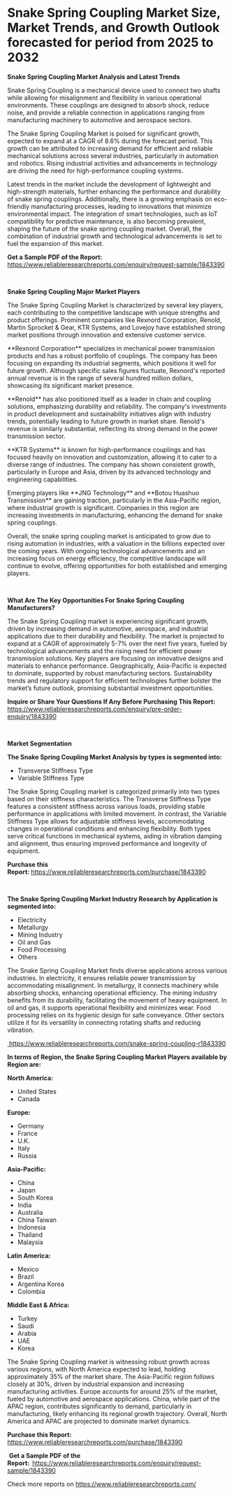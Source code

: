 <p><h1>Snake Spring Coupling Market Size, Market Trends, and Growth Outlook forecasted for period from 2025 to 2032</h1></p><p><strong>Snake Spring Coupling Market Analysis and Latest Trends</strong></p>
<p><p>Snake Spring Coupling is a mechanical device used to connect two shafts while allowing for misalignment and flexibility in various operational environments. These couplings are designed to absorb shock, reduce noise, and provide a reliable connection in applications ranging from manufacturing machinery to automotive and aerospace sectors.</p><p>The Snake Spring Coupling Market is poised for significant growth, expected to expand at a CAGR of 8.6% during the forecast period. This growth can be attributed to increasing demand for efficient and reliable mechanical solutions across several industries, particularly in automation and robotics. Rising industrial activities and advancements in technology are driving the need for high-performance coupling systems.</p><p>Latest trends in the market include the development of lightweight and high-strength materials, further enhancing the performance and durability of snake spring couplings. Additionally, there is a growing emphasis on eco-friendly manufacturing processes, leading to innovations that minimize environmental impact. The integration of smart technologies, such as IoT compatibility for predictive maintenance, is also becoming prevalent, shaping the future of the snake spring coupling market. Overall, the combination of industrial growth and technological advancements is set to fuel the expansion of this market.</p></p>
<p><strong>Get a Sample PDF of the Report:&nbsp;</strong> <a href="https://www.reliableresearchreports.com/enquiry/request-sample/1843390?utm_campaign=2487&utm_medium=2&utm_source=Github&utm_content=ia&utm_term=12042025&utm_id=snake-spring-coupling">https://www.reliableresearchreports.com/enquiry/request-sample/1843390</a></p>
<p>&nbsp;</p>
<p><strong>Snake Spring Coupling Major Market Players</strong></p>
<p><p>The Snake Spring Coupling Market is characterized by several key players, each contributing to the competitive landscape with unique strengths and product offerings. Prominent companies like Rexnord Corporation, Renold, Martin Sprocket & Gear, KTR Systems, and Lovejoy have established strong market positions through innovation and extensive customer service.</p><p>**Rexnord Corporation** specializes in mechanical power transmission products and has a robust portfolio of couplings. The company has been focusing on expanding its industrial segments, which positions it well for future growth. Although specific sales figures fluctuate, Rexnord's reported annual revenue is in the range of several hundred million dollars, showcasing its significant market presence.</p><p>**Renold** has also positioned itself as a leader in chain and coupling solutions, emphasizing durability and reliability. The company's investments in product development and sustainability initiatives align with industry trends, potentially leading to future growth in market share. Renold's revenue is similarly substantial, reflecting its strong demand in the power transmission sector.</p><p>**KTR Systems** is known for high-performance couplings and has focused heavily on innovation and customization, allowing it to cater to a diverse range of industries. The company has shown consistent growth, particularly in Europe and Asia, driven by its advanced technology and engineering capabilities.</p><p>Emerging players like **JNG Technology** and **Botou Huashuo Transmission** are gaining traction, particularly in the Asia-Pacific region, where industrial growth is significant. Companies in this region are increasing investments in manufacturing, enhancing the demand for snake spring couplings.</p><p>Overall, the snake spring coupling market is anticipated to grow due to rising automation in industries, with a valuation in the billions expected over the coming years. With ongoing technological advancements and an increasing focus on energy efficiency, the competitive landscape will continue to evolve, offering opportunities for both established and emerging players.</p></p>
<p>&nbsp;</p>
<p><strong>What Are The Key Opportunities For Snake Spring Coupling Manufacturers?</strong></p>
<p><p>The Snake Spring Coupling market is experiencing significant growth, driven by increasing demand in automotive, aerospace, and industrial applications due to their durability and flexibility. The market is projected to expand at a CAGR of approximately 5-7% over the next five years, fueled by technological advancements and the rising need for efficient power transmission solutions. Key players are focusing on innovative designs and materials to enhance performance. Geographically, Asia-Pacific is expected to dominate, supported by robust manufacturing sectors. Sustainability trends and regulatory support for efficient technologies further bolster the market’s future outlook, promising substantial investment opportunities.</p></p>
<p><strong>Inquire or Share Your Questions If Any Before Purchasing This Report:</strong> <a href="https://www.reliableresearchreports.com/enquiry/pre-order-enquiry/1843390?utm_campaign=2487&utm_medium=2&utm_source=Github&utm_content=ia&utm_term=12042025&utm_id=snake-spring-coupling">https://www.reliableresearchreports.com/enquiry/pre-order-enquiry/1843390</a></p>
<p>&nbsp;</p>
<p><strong>Market Segmentation</strong></p>
<p><strong>The Snake Spring Coupling Market Analysis by types is segmented into:</strong></p>
<p><ul><li>Transverse Stiffness Type</li><li>Variable Stiffness Type</li></ul></p>
<p><p>The Snake Spring Coupling market is categorized primarily into two types based on their stiffness characteristics. The Transverse Stiffness Type features a consistent stiffness across various loads, providing stable performance in applications with limited movement. In contrast, the Variable Stiffness Type allows for adjustable stiffness levels, accommodating changes in operational conditions and enhancing flexibility. Both types serve critical functions in mechanical systems, aiding in vibration damping and alignment, thus ensuring improved performance and longevity of equipment.</p></p>
<p><strong>Purchase this Report:&nbsp;</strong><a href="https://www.reliableresearchreports.com/purchase/1843390?utm_campaign=2487&utm_medium=2&utm_source=Github&utm_content=ia&utm_term=12042025&utm_id=snake-spring-coupling">https://www.reliableresearchreports.com/purchase/1843390</a></p>
<p>&nbsp;</p>
<p><strong>The Snake Spring Coupling Market Industry Research by Application is segmented into:</strong></p>
<p><ul><li>Electricity</li><li>Metallurgy</li><li>Mining Industry</li><li>Oil and Gas</li><li>Food Processing</li><li>Others</li></ul></p>
<p><p>The Snake Spring Coupling Market finds diverse applications across various industries. In electricity, it ensures reliable power transmission by accommodating misalignment. In metallurgy, it connects machinery while absorbing shocks, enhancing operational efficiency. The mining industry benefits from its durability, facilitating the movement of heavy equipment. In oil and gas, it supports operational flexibility and minimizes wear. Food processing relies on its hygienic design for safe conveyance. Other sectors utilize it for its versatility in connecting rotating shafts and reducing vibration.</p></p>
<p><a href="https://www.reliableresearchreports.com/snake-spring-coupling-r1843390?utm_campaign=2487&utm_medium=2&utm_source=Github&utm_content=ia&utm_term=12042025&utm_id=snake-spring-coupling">&nbsp;https://www.reliableresearchreports.com/snake-spring-coupling-r1843390</a></p>
<p><strong>In terms of Region, the Snake Spring Coupling Market Players available by Region are:</strong></p>
<p>
    <p> <strong> North America: </strong>
        <ul>
            <li>United States</li>
            <li>Canada</li>
        </ul>
        </p> 
    <p> <strong> Europe: </strong>
        <ul>
            <li>Germany</li>
            <li>France</li>
            <li>U.K.</li>
            <li>Italy</li>
            <li>Russia</li>
        </ul>
        </p> 
    <p> <strong> Asia-Pacific: </strong>
        <ul>
            <li>China</li>
            <li>Japan</li>
            <li>South Korea</li>
            <li>India</li>
            <li>Australia</li>
            <li>China Taiwan</li>
            <li>Indonesia</li>
            <li>Thailand</li>
            <li>Malaysia</li>
        </ul>
        </p> 
    <p> <strong> Latin America: </strong>
        <ul>
            <li>Mexico</li>
            <li>Brazil</li>
            <li>Argentina Korea</li>
            <li>Colombia</li>
        </ul>
        </p> 
    <p> <strong> Middle East & Africa: </strong>
        <ul>
            <li>Turkey</li>
            <li>Saudi</li>
            <li>Arabia</li>
            <li>UAE</li>
            <li>Korea</li>
        </ul>
    </p>
    </p>
<p><p>The Snake Spring Coupling market is witnessing robust growth across various regions, with North America expected to lead, holding approximately 35% of the market share. The Asia-Pacific region follows closely at 30%, driven by industrial expansion and increasing manufacturing activities. Europe accounts for around 25% of the market, fueled by automotive and aerospace applications. China, while part of the APAC region, contributes significantly to demand, particularly in manufacturing, likely enhancing its regional growth trajectory. Overall, North America and APAC are projected to dominate market dynamics.</p></p>
<p><strong>Purchase this Report: </strong><a href="https://www.reliableresearchreports.com/purchase/1843390?utm_campaign=2487&utm_medium=2&utm_source=Github&utm_content=ia&utm_term=12042025&utm_id=snake-spring-coupling">https://www.reliableresearchreports.com/purchase/1843390</a></p>
<p>&nbsp;<strong>Get a Sample PDF of the Report:&nbsp;&nbsp;</strong><a href="https://www.reliableresearchreports.com/enquiry/request-sample/1843390?utm_campaign=2487&utm_medium=2&utm_source=Github&utm_content=ia&utm_term=12042025&utm_id=snake-spring-coupling">https://www.reliableresearchreports.com/enquiry/request-sample/1843390</a></p>
<p><strong></strong></p>
<p>Check more reports on <a href="https://www.reliableresearchreports.com/?utm_campaign=2487&utm_medium=2&utm_source=Github&utm_content=ia&utm_term=12042025&utm_id=snake-spring-coupling">https://www.reliableresearchreports.com/</a></p>